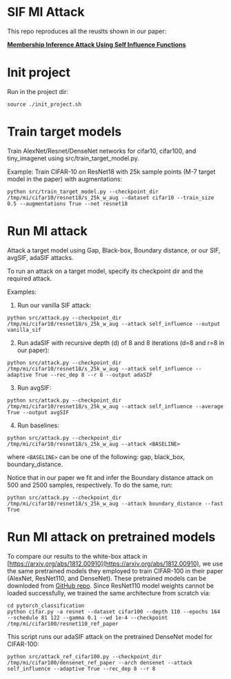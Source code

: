 # SIF MI Attack
This repo reproduces all the reuslts shown in our paper:

[**Membership Inference Attack Using Self Influence Functions**](https://arxiv.org/abs/2205.13680)

# Init project
Run in the project dir:
```
source ./init_project.sh
```
# Train target models
Train AlexNet/Resnet/DenseNet networks for cifar10, cifar100, and tiny_imagenet using src/train_target_model.py.

Example: Train CIFAR-10 on ResNet18 with 25k sample points (M-7 target model in the paper) with augmentations:
```
python src/train_target_model.py --checkpoint_dir /tmp/mi/cifar10/resnet18/s_25k_w_aug --dataset cifar10 --train_size 0.5 --augmentations True --net resnet18
```
# Run MI attack
Attack a target model using Gap, Black-box, Boundary distance, or our SIF, avgSIF, adaSIF attacks.

To run an attack on a target model, specify its checkpoint dir and the required attack.
    
Examples:

1) Run our vanilla SIF attack:
```
python src/attack.py --checkpoint_dir /tmp/mi/cifar10/resnet18/s_25k_w_aug --attack self_influence --output vanilla_sif
```
2) Run adaSIF with recursive depth (d) of 8 and 8 iterations (d=8 and r=8 in our paper):
```
python src/attack.py --checkpoint_dir /tmp/mi/cifar10/resnet18/s_25k_w_aug --attack self_influence --adaptive True --rec_dep 8 --r 8 --output adaSIF
```    
3) Run avgSIF:
```
python src/attack.py --checkpoint_dir /tmp/mi/cifar10/resnet18/s_25k_w_aug --attack self_influence --average True --output avgSIF
```    
4) Run baselines:
```
python src/attack.py --checkpoint_dir /tmp/mi/cifar10/resnet18/s_25k_w_aug --attack <BASELINE>
```    
where `<BASELINE>` can be one of the following: gap, black_box, boundary_distance.

Notice that in our paper we fit and infer the Boundary distance attack on 500 and 2500 samples, respectively. To do the same, run:
```
python src/attack.py --checkpoint_dir /tmp/mi/cifar10/resnet18/s_25k_w_aug --attack boundary_distance --fast True
```    
# Run MI attack on pretrained models
To compare our results to the white-box attack in [https://arxiv.org/abs/1812.00910](https://arxiv.org/abs/1812.00910), we use the same pretrained models they employed to train CIFAR-100 in their paper (AlexNet, ResNet110, and DenseNet). These pretrained models can be downloded from [GitHub repo](https://github.com/bearpaw/pytorch-classification). Since ResNet110 model weights cannot be loaded successfully, we trained the same architecture from scratch via:
```
cd pytorch_classification
python cifar.py -a resnet --dataset cifar100 --depth 110 --epochs 164 --schedule 81 122 --gamma 0.1 --wd 1e-4 --checkpoint /tmp/mi/cifar100/resnet110_ref_paper
```
This script runs our adaSIF attack on the pretrained DenseNet model for CIFAR-100:
```
python src/attack_ref_cifar100.py --checkpoint_dir /tmp/mi/cifar100/densenet_ref_paper --arch densenet --attack self_influence --adaptive True --rec_dep 8 --r 8
```
